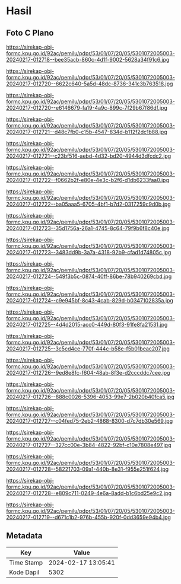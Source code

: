 # Hasil

## Foto C Plano

https://sirekap-obj-formc.kpu.go.id/92ac/pemilu/pdpr/53/01/07/20/05/5301072005003-20240217-012718--bee35acb-860c-4d1f-9002-5628a34f91c6.jpg

https://sirekap-obj-formc.kpu.go.id/92ac/pemilu/pdpr/53/01/07/20/05/5301072005003-20240217-012720--6622c640-5a5d-48dc-8736-341c3b763518.jpg

https://sirekap-obj-formc.kpu.go.id/92ac/pemilu/pdpr/53/01/07/20/05/5301072005003-20240217-012720--e6146679-fa19-4a9c-899c-7f29b67f86df.jpg

https://sirekap-obj-formc.kpu.go.id/92ac/pemilu/pdpr/53/01/07/20/05/5301072005003-20240217-012721--d48c7fb0-c15b-4547-834d-b112f2dc1b88.jpg

https://sirekap-obj-formc.kpu.go.id/92ac/pemilu/pdpr/53/01/07/20/05/5301072005003-20240217-012721--c23bf516-aebd-4d32-bd20-4944d3dfcdc2.jpg

https://sirekap-obj-formc.kpu.go.id/92ac/pemilu/pdpr/53/01/07/20/05/5301072005003-20240217-012722--f0662b2f-e80e-4e3c-b2f6-d1db6233faa0.jpg

https://sirekap-obj-formc.kpu.go.id/92ac/pemilu/pdpr/53/01/07/20/05/5301072005003-20240217-012722--ba05aaa5-6705-4bf1-b7d2-0317259c9d0b.jpg

https://sirekap-obj-formc.kpu.go.id/92ac/pemilu/pdpr/53/01/07/20/05/5301072005003-20240217-012723--35d1756a-26a1-4745-8c64-79f9b6f8c40e.jpg

https://sirekap-obj-formc.kpu.go.id/92ac/pemilu/pdpr/53/01/07/20/05/5301072005003-20240217-012723--3483dd9b-3a7a-4318-92b9-cfad1d74805c.jpg

https://sirekap-obj-formc.kpu.go.id/92ac/pemilu/pdpr/53/01/07/20/05/5301072005003-20240217-012724--549f3b5c-0874-40ff-86be-78b940269cbd.jpg

https://sirekap-obj-formc.kpu.go.id/92ac/pemilu/pdpr/53/01/07/20/05/5301072005003-20240217-012724--c9e945bf-8c43-4cab-829d-b0347102835a.jpg

https://sirekap-obj-formc.kpu.go.id/92ac/pemilu/pdpr/53/01/07/20/05/5301072005003-20240217-012725--4d4d2015-acc0-449d-80f3-91fe8fa21531.jpg

https://sirekap-obj-formc.kpu.go.id/92ac/pemilu/pdpr/53/01/07/20/05/5301072005003-20240217-012725--3c5cd4ce-770f-444c-b58e-f5b01beac207.jpg

https://sirekap-obj-formc.kpu.go.id/92ac/pemilu/pdpr/53/01/07/20/05/5301072005003-20240217-012726--9ed8e8fc-f604-48ab-8f3e-d2cccddc7cee.jpg

https://sirekap-obj-formc.kpu.go.id/92ac/pemilu/pdpr/53/01/07/20/05/5301072005003-20240217-012726--888c0026-5396-4053-99e7-2b020b40fca5.jpg

https://sirekap-obj-formc.kpu.go.id/92ac/pemilu/pdpr/53/01/07/20/05/5301072005003-20240217-012727--c04fed75-2eb2-4868-8300-d7c7db30e569.jpg

https://sirekap-obj-formc.kpu.go.id/92ac/pemilu/pdpr/53/01/07/20/05/5301072005003-20240217-012727--327cc00e-3b84-4822-92bf-c10e7808e497.jpg

https://sirekap-obj-formc.kpu.go.id/92ac/pemilu/pdpr/53/01/07/20/05/5301072005003-20240217-012728--58221703-09a1-440b-8e31-f955e251f624.jpg

https://sirekap-obj-formc.kpu.go.id/92ac/pemilu/pdpr/53/01/07/20/05/5301072005003-20240217-012728--e809c711-0249-4e6a-8add-b1c6bd25e9c2.jpg

https://sirekap-obj-formc.kpu.go.id/92ac/pemilu/pdpr/53/01/07/20/05/5301072005003-20240217-012719--d671c1b2-976b-455b-920f-0dd3659e94b4.jpg


## Metadata

| Key        | Value               |
| ---------- | ------------------- |
| Time Stamp | 2024-02-17 13:05:41 |
| Kode Dapil | 5302                |



